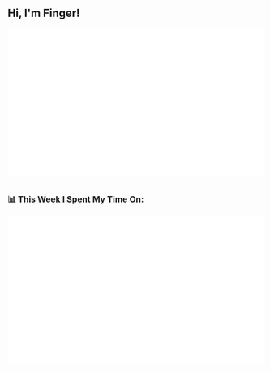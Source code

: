 <h2> Hi, I'm Finger!</h2>

<img align="right" src="https://raw.githubusercontent.com/spianmo/github-stats/master/generated/overview.svg#gh-light-mode-only">

<!-- <img align="right" height="160em" src="https://github-readme-stats-eight-theta.vercel.app/api/top-langs/?username=spianmo&layout=compact&langs_count=8&theme=algolia"/>	 -->
	
```go
package main

type Me struct {
	Name   string
	Job    string
	Code   string
	Skills string
}

func main() {
	me := &Me{
		Name:   "Finger",
		Job:    "Client-side Engineer",
		Code:   "Java, Kotlin, C#, Rust and C++ and Others",
		Skills: "Android, Security, Cross-platform client, NLP, CV, ASR ^o^",
	}
	_ = me
}
```


<h3>📊 This Week I Spent My Time On:</h3>
<img align='right' src="https://raw.githubusercontent.com/spianmo/github-stats/master/generated/languages.svg#gh-light-mode-only">

<!--START_SECTION:waka-->

```txt
Python                         3 hrs 13 mins   █████▓░░░░░░░░░░░░░░░░░░░   22.79 %
Kotlin                         2 hrs 41 mins   ████▓░░░░░░░░░░░░░░░░░░░░   19.01 %
Java                           2 hrs 36 mins   ████▓░░░░░░░░░░░░░░░░░░░░   18.41 %
Groovy                         1 hr 8 mins     ██░░░░░░░░░░░░░░░░░░░░░░░   08.09 %
JavaScript                     1 hr 3 mins     ██░░░░░░░░░░░░░░░░░░░░░░░   07.45 %
```

<!--END_SECTION:waka-->
